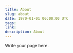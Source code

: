 ```yaml
---
title: About
slug: about
date: 1970-01-01 00:00:00 UTC
tags: 
link: 
description: About
---
```

Write your page here.
